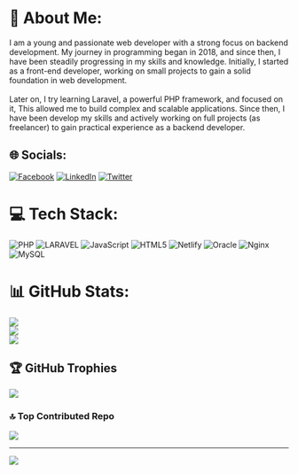 # 💫 About Me:
I am a young and passionate web developer with a strong focus on backend development. My journey in programming began in 2018, and since then, I have been steadily progressing in my skills and knowledge. Initially, I started as a front-end developer, working on small projects to gain a solid foundation in web development.<br><br>Later on, I try learning Laravel, a powerful PHP framework, and focused on it, This allowed me to build complex and scalable applications. Since then, I have been develop my skills and actively working on full projects (as freelancer) to gain practical experience as a backend developer.


## 🌐 Socials:
[![Facebook](https://img.shields.io/badge/Facebook-%231877F2.svg?logo=Facebook&logoColor=white)](https://facebook.com/AndrewAtef.dev) [![LinkedIn](https://img.shields.io/badge/LinkedIn-%230077B5.svg?logo=linkedin&logoColor=white)](https://linkedin.com/in/andrew-atef-dev) [![Twitter](https://img.shields.io/badge/Twitter-%231DA1F2.svg?logo=Twitter&logoColor=white)](https://twitter.com/Andrewatef0) 

# 💻 Tech Stack:
![PHP](https://img.shields.io/badge/php-%23777BB4.svg?style=for-the-badge&logo=php&logoColor=white) 
![LARAVEL](https://img.shields.io/badge/LARAVEL-F80000.svg?style=for-the-badge&logo=laravel&logoColor=white) ![JavaScript](https://img.shields.io/badge/javascript-%23323330.svg?style=for-the-badge&logo=javascript&logoColor=%23F7DF1E) ![HTML5](https://img.shields.io/badge/html5-%23E34F26.svg?style=for-the-badge&logo=html5&logoColor=white) ![Netlify](https://img.shields.io/badge/netlify-%23000000.svg?style=for-the-badge&logo=netlify&logoColor=#00C7B7) ![Oracle](https://img.shields.io/badge/Oracle-F80000?style=for-the-badge&logo=oracle&logoColor=white) ![Nginx](https://img.shields.io/badge/nginx-%23009639.svg?style=for-the-badge&logo=nginx&logoColor=white) ![MySQL](https://img.shields.io/badge/mysql-%2300f.svg?style=for-the-badge&logo=mysql&logoColor=white)
# 📊 GitHub Stats:
![](https://github-readme-stats.vercel.app/api?username=andrew-atef&theme=dark&hide_border=false&include_all_commits=true&count_private=true)<br/>
![](https://github-readme-streak-stats.herokuapp.com/?user=andrew-atef&theme=dark&hide_border=false)<br/>
![](https://github-readme-stats.vercel.app/api/top-langs/?username=andrew-atef&theme=dark&hide_border=false&include_all_commits=true&count_private=true&layout=compact)

## 🏆 GitHub Trophies
![](https://github-profile-trophy.vercel.app/?username=andrew-atef&theme=radical&no-frame=false&no-bg=false&margin-w=4)

### 🔝 Top Contributed Repo
![](https://github-contributor-stats.vercel.app/api?username=andrew-atef&limit=5&theme=dark&combine_all_yearly_contributions=true)

---
[![](https://visitcount.itsvg.in/api?id=andrew-atef&icon=0&color=0)](https://visitcount.itsvg.in)

<!-- Proudly created with GPRM ( https://gprm.itsvg.in ) -->
